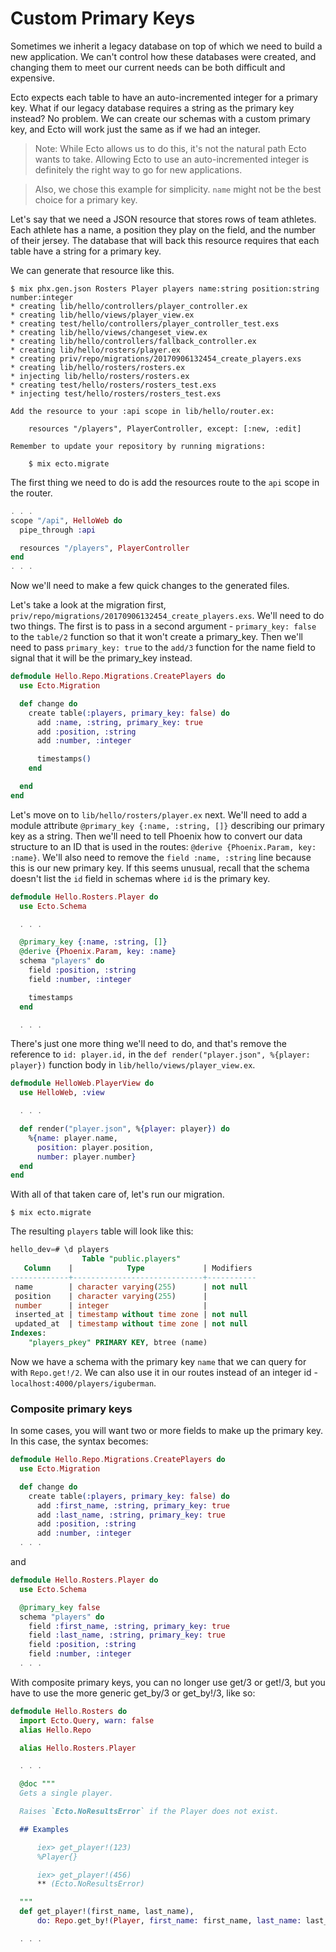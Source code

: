 # Custom Primary Keys

Sometimes we inherit a legacy database on top of which we need to build a new application. We can't control how these databases were created, and changing them to meet our current needs can be both difficult and expensive.

Ecto expects each table to have an auto-incremented integer for a primary key. What if our legacy database requires a string as the primary key instead? No problem. We can create our schemas with a custom primary key, and Ecto will work just the same as if we had an integer.

> Note: While Ecto allows us to do this, it's not the natural path Ecto wants to take. Allowing Ecto to use an auto-incremented integer is definitely the right way to go for new applications.

> Also, we chose this example for simplicity. `name` might not be the best choice for a primary key.

Let's say that we need a JSON resource that stores rows of team athletes. Each athlete has a name, a position they play on the field, and the number of their jersey. The database that will back this resource requires that each table have a string for a primary key.

We can generate that resource like this.

```console
$ mix phx.gen.json Rosters Player players name:string position:string number:integer
* creating lib/hello/controllers/player_controller.ex
* creating lib/hello/views/player_view.ex
* creating test/hello/controllers/player_controller_test.exs
* creating lib/hello/views/changeset_view.ex
* creating lib/hello/controllers/fallback_controller.ex
* creating lib/hello/rosters/player.ex
* creating priv/repo/migrations/20170906132454_create_players.exs
* creating lib/hello/rosters/rosters.ex
* injecting lib/hello/rosters/rosters.ex
* creating test/hello/rosters/rosters_test.exs
* injecting test/hello/rosters/rosters_test.exs

Add the resource to your :api scope in lib/hello/router.ex:

    resources "/players", PlayerController, except: [:new, :edit]

Remember to update your repository by running migrations:

    $ mix ecto.migrate
```

The first thing we need to do is add the resources route to the `api` scope in the router.

```elixir
. . .
scope "/api", HelloWeb do
  pipe_through :api

  resources "/players", PlayerController
end
. . .
```

Now we'll need to make a few quick changes to the generated files.

Let's take a look at the migration first, `priv/repo/migrations/20170906132454_create_players.exs`. We'll need to do two things. The first is to pass in a second argument - `primary_key: false` to the `table/2` function so that it won't create a primary_key. Then we'll need to pass `primary_key: true` to the `add/3` function for the name field to signal that it will be the primary_key instead.

```elixir
defmodule Hello.Repo.Migrations.CreatePlayers do
  use Ecto.Migration

  def change do
    create table(:players, primary_key: false) do
      add :name, :string, primary_key: true
      add :position, :string
      add :number, :integer

      timestamps()
    end

  end
end
```

Let's move on to `lib/hello/rosters/player.ex` next. We'll need to add a module attribute `@primary_key {:name, :string, []}` describing our primary key as a string. Then we'll need to tell Phoenix how to convert our data structure to an ID that is used in the routes: `@derive {Phoenix.Param, key: :name}`. We'll also need to remove the `field :name, :string` line because this is our new primary key. If this seems unusual, recall that the schema doesn't list the `id` field in schemas where `id` is the primary key.

```elixir
defmodule Hello.Rosters.Player do
  use Ecto.Schema

  . . .

  @primary_key {:name, :string, []}
  @derive {Phoenix.Param, key: :name}
  schema "players" do
    field :position, :string
    field :number, :integer

    timestamps
  end

  . . .
```

There's just one more thing we'll need to do, and that's remove the reference to `id: player.id,` in the `def render("player.json", %{player: player})` function body in `lib/hello/views/player_view.ex`.

```elixir
defmodule HelloWeb.PlayerView do
  use HelloWeb, :view

  . . .

  def render("player.json", %{player: player}) do
    %{name: player.name,
      position: player.position,
      number: player.number}
  end
end
```

With all of that taken care of, let's run our migration.

```console
$ mix ecto.migrate
```

The resulting `players` table will look like this:

```sql
hello_dev=# \d players
                Table "public.players"
   Column    |            Type             | Modifiers
-------------+-----------------------------+-----------
 name        | character varying(255)      | not null
 position    | character varying(255)      |
 number      | integer                     |
 inserted_at | timestamp without time zone | not null
 updated_at  | timestamp without time zone | not null
Indexes:
    "players_pkey" PRIMARY KEY, btree (name)
```

Now we have a schema with the primary key `name` that we can query for with `Repo.get!/2`. We can also use it in our routes instead of an integer id - `localhost:4000/players/iguberman`.


### Composite primary keys

In some cases, you will want two or more fields to make up the primary key. In
this case, the syntax becomes:

```elixir
defmodule Hello.Repo.Migrations.CreatePlayers do
  use Ecto.Migration

  def change do
    create table(:players, primary_key: false) do
      add :first_name, :string, primary_key: true
      add :last_name, :string, primary_key: true
      add :position, :string
      add :number, :integer
  . . .
```

and

```elixir
defmodule Hello.Rosters.Player do
  use Ecto.Schema

  @primary_key false
  schema "players" do
    field :first_name, :string, primary_key: true
    field :last_name, :string, primary_key: true
    field :position, :string
    field :number, :integer
  . . .
```

With composite primary keys, you can no longer use get/3 or get!/3,
but you have to use the more generic get_by/3 or get_by!/3, like so:

```elixir
defmodule Hello.Rosters do
  import Ecto.Query, warn: false
  alias Hello.Repo

  alias Hello.Rosters.Player

  . . .

  @doc """
  Gets a single player.

  Raises `Ecto.NoResultsError` if the Player does not exist.

  ## Examples

      iex> get_player!(123)
      %Player{}

      iex> get_player!(456)
      ** (Ecto.NoResultsError)

  """
  def get_player!(first_name, last_name),
      do: Repo.get_by!(Player, first_name: first_name, last_name: last_name)

  . . .
```
